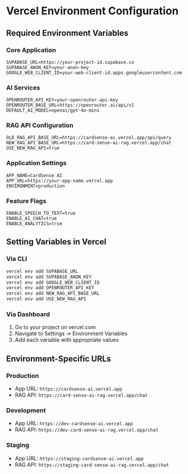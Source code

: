# Vercel Environment Configuration

## Required Environment Variables

### Core Application
```
SUPABASE_URL=https://your-project-id.supabase.co
SUPABASE_ANON_KEY=your-anon-key
GOOGLE_WEB_CLIENT_ID=your-web-client-id.apps.googleusercontent.com
```

### AI Services
```
OPENROUTER_API_KEY=your-openrouter-api-key
OPENROUTER_BASE_URL=https://openrouter.ai/api/v1
DEFAULT_AI_MODEL=openai/gpt-4o-mini
```

### RAG API Configuration
```
OLD_RAG_API_BASE_URL=https://cardsense-ai.vercel.app/api/query
NEW_RAG_API_BASE_URL=https://card-sense-ai-rag.vercel.app/chat
USE_NEW_RAG_API=true
```

### Application Settings
```
APP_NAME=CardSense AI
APP_URL=https://your-app-name.vercel.app
ENVIRONMENT=production
```

### Feature Flags
```
ENABLE_SPEECH_TO_TEXT=true
ENABLE_AI_CHAT=true
ENABLE_ANALYTICS=true
```

## Setting Variables in Vercel

### Via CLI
```bash
vercel env add SUPABASE_URL
vercel env add SUPABASE_ANON_KEY
vercel env add GOOGLE_WEB_CLIENT_ID
vercel env add OPENROUTER_API_KEY
vercel env add NEW_RAG_API_BASE_URL
vercel env add USE_NEW_RAG_API
```

### Via Dashboard
1. Go to your project on vercel.com
2. Navigate to Settings → Environment Variables
3. Add each variable with appropriate values

## Environment-Specific URLs

### Production
- App URL: `https://cardsense-ai.vercel.app`
- RAG API: `https://card-sense-ai-rag.vercel.app/chat`

### Development
- App URL: `https://dev-cardsense-ai.vercel.app`
- RAG API: `https://dev-card-sense-ai-rag.vercel.app/chat`

### Staging
- App URL: `https://staging-cardsense-ai.vercel.app`
- RAG API: `https://staging-card-sense-ai-rag.vercel.app/chat` 